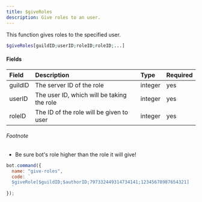 ```yaml
---
title: $giveRoles
description: Give roles to an user.
---
```


This function gives roles to the specified user.

```php
$giveRoles[guildID;userID;roleID;roleID;...]
```

#### Fields

| Field | Description | Type | Required |
| :--- | :--- | :--- | :--- |
| guildID | The server ID of the role | integer | yes |
| userID | The user ID, which will be taking the role | integer | yes |
| roleID | The ID of the role will be given to user | integer | yes |

###### Footnote
* Be sure bot's role higher than the role it will give!

```javascript
bot.command({
  name: "give-roles",
  code: `
  $giveRole[$guildID;$authorID;797332449314734141;12345678987654321]
  `
});
```
